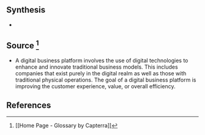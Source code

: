 ## Synthesis
- 
## Source [^1]
- A digital business platform involves the use of digital technologies to enhance and innovate traditional business models. This includes companies that exist purely in the digital realm as well as those with traditional physical operations. The goal of a digital business platform is improving the customer experience, value, or overall efficiency.
## References

[^1]: [[Home Page - Glossary by Capterra]]
